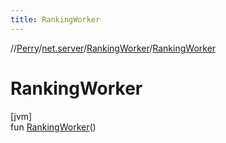 ```yaml
---
title: RankingWorker
---
```

//[Perry](../../../index.html)/[net.server](../index.html)/[RankingWorker](index.html)/[RankingWorker](-ranking-worker.html)



# RankingWorker



[jvm]\
fun [RankingWorker](-ranking-worker.html)()




